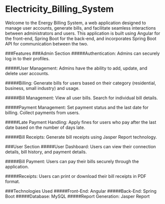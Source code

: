 # Electricity_Billing_System
Welcome to the Energy Billing System, a web application designed to manage user accounts, generate bills, and facilitate seamless interactions between administrators and users. This application is built using Angular for the front-end, Spring Boot for the back-end, and incorporates Spring Boot API for communication between the two.

###Features
###Admin Section
#####Authentication:
Admins can securely log in to their profiles.

#####User Management:
Admins have the ability to add, update, and delete user accounts.

#####Billing:
Generate bills for users based on their category (residential, business, small industry) and usage.

#####Bill Management:
View all user bills.
Search for individual bill details.

#####Payment Management:
Set payment status and the last date for billing.
Collect payments from users.

#####Late Payment Handling:
Apply fines for users who pay after the last date based on the number of days late.

#####Bill Receipts:
Generate bill receipts using Jasper Report technology.

###User Section
#####User Dashboard:
Users can view their connection details, bill history, and payment details.

#####Bill Payment:
Users can pay their bills securely through the application.

#####Receipts:
Users can print or download their bill receipts in PDF format.

###Technologies Used
#####Front-End:
Angular
#####Back-End:
Spring Boot
#####Database:
MySQL
#####Report Generation:
Jasper Report
